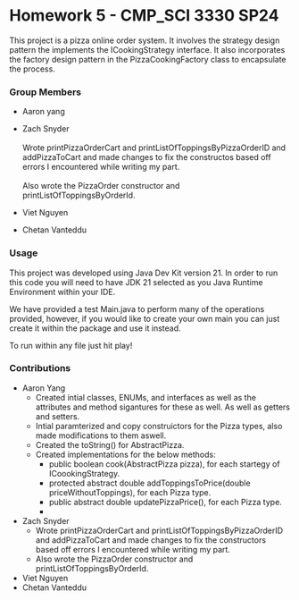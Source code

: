 # Homework 5 - CMP_SCI 3330 SP24
This project is a pizza online order system. It involves the strategy design pattern the implements the ICookingStrategy interface. It also incorporates the factory design pattern in the PizzaCookingFactory class to encapsulate the process.

### Group Members
- Aaron yang
- Zach Snyder \
  \
  Wrote printPizzaOrderCart and printListOfToppingsByPizzaOrderID and addPizzaToCart and made changes to fix the constructos based off errors I encountered while writing my part. \
  \
  Also wrote the PizzaOrder constructor and printListOfToppingsByOrderId. 
  
- Viet Nguyen
- Chetan Vanteddu

### Usage

This project was developed using Java Dev Kit version 21. In order to run this code you will need to have JDK 21 selected as you Java Runtime Environment within your IDE. 

We have provided a test Main.java to perform many of the operations provided, however, if you would like to create your own main you can just create it within the package and use it instead.

To run within any file just hit play!

### Contributions
- Aaron Yang
  - Created intial classes, ENUMs, and interfaces as well as the attributes and method sigantures for these as well. As well as getters and setters.
  - Intial paramterized and copy construictors for the Pizza types, also made modifications to them aswell.
  - Created the toString() for AbstractPizza.
  - Created implementations for the below methods:
    - public boolean cook(AbstractPizza pizza), for each startegy of ICoookingStrategy.
    - protected abstract double addToppingsToPrice(double priceWithoutToppings), for each Pizza type.
    - public abstract double updatePizzaPrice(), for each Pizza type.
    - 
- Zach Snyder
  - Wrote printPizzaOrderCart and printListOfToppingsByPizzaOrderID and addPizzaToCart and made changes to fix the constructors based off errors I encountered while writing my part.
  - Also wrote the PizzaOrder constructor and printListOfToppingsByOrderId. 
- Viet Nguyen
- Chetan Vanteddu

